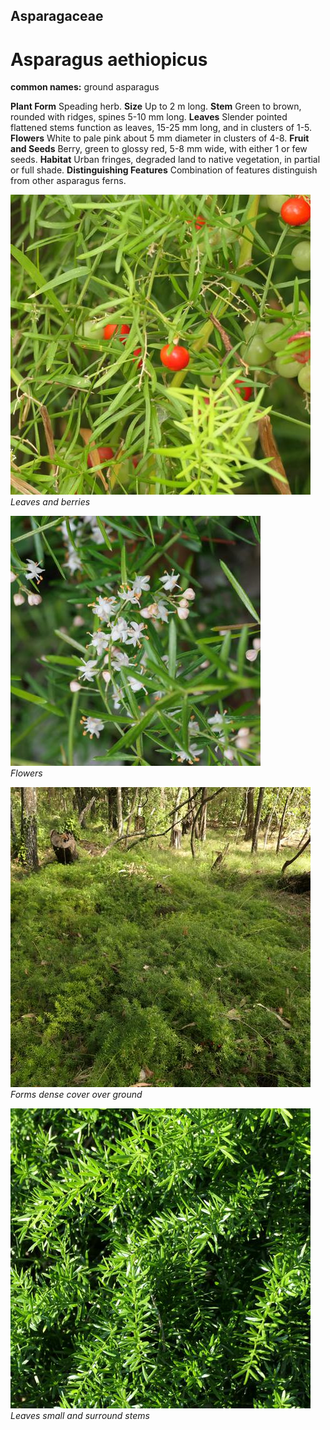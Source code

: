 ## Asparagaceae
# Asparagus aethiopicus
**common names:** ground asparagus

**Plant Form** Speading herb. **Size** Up to 2 m long. **Stem** Green to brown, rounded with ridges, spines 5-10 mm long. **Leaves** Slender pointed flattened stems function as leaves, 15-25 mm long, and in clusters of 1-5. **Flowers** White to pale pink about 5 mm diameter in clusters of 4-8. **Fruit and Seeds** Berry, green to glossy red, 5-8 mm wide, with either 1 or few seeds. **Habitat** Urban fringes, degraded land to native vegetation, in partial or full shade. **Distinguishing Features** Combination of features distinguish from other asparagus ferns.


![Leaves and berries](88310_P1233882.jpg)  
 *Leaves and berries* 

![Flowers](64995_P1042587.jpg)  
 *Flowers* 

![Forms dense cover over ground](88669_P1222932.jpg)  
 *Forms dense cover over ground* 

![Leaves small and surround stems](104699_P1234749.jpg)  
 *Leaves small and surround stems* 

